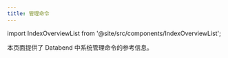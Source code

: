 ```yaml
---
title: 管理命令
---
```

import IndexOverviewList from '@site/src/components/IndexOverviewList';

本页面提供了 Databend 中系统管理命令的参考信息。

<IndexOverviewList />